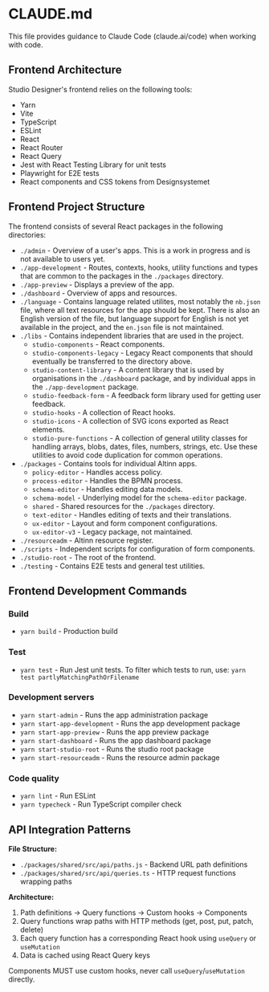 # CLAUDE.md

This file provides guidance to Claude Code (claude.ai/code) when working with code.

## Frontend Architecture

Studio Designer's frontend relies on the following tools:

- Yarn
- Vite
- TypeScript
- ESLint
- React
- React Router
- React Query
- Jest with React Testing Library for unit tests
- Playwright for E2E tests
- React components and CSS tokens from Designsystemet

## Frontend Project Structure

The frontend consists of several React packages in the following directories:

- `./admin` - Overview of a user's apps. This is a work in progress and is not available to users yet.
- `./app-development` - Routes, contexts, hooks, utility functions and types that are common to the packages in the `./packages` directory.
- `./app-preview` - Displays a preview of the app.
- `./dashboard` - Overview of apps and resources.
- `./language` - Contains language related utilites, most notably the `nb.json` file, where all text resources for the app should be kept. There is also an English version of the file, but language support for English is not yet available in the project, and the `en.json` file is not maintained.
- `./libs` - Contains independent libraries that are used in the project.
  - `studio-components` - React components.
  - `studio-components-legacy` - Legacy React components that should eventually be transferred to the directory above.
  - `studio-content-library` - A content library that is used by organisations in the `./dashboard` package, and by individual apps in the `./app-development` package.
  - `studio-feedback-form` - A feedback form library used for getting user feedback.
  - `studio-hooks` - A collection of React hooks.
  - `studio-icons` - A collection of SVG icons exported as React elements.
  - `studio-pure-functions` - A collection of general utility classes for handling arrays, blobs, dates, files, numbers, strings, etc. Use these utilities to avoid code duplication for common operations.
- `./packages` - Contains tools for individual Altinn apps.
  - `policy-editor` - Handles access policy.
  - `process-editor` - Handles the BPMN process.
  - `schema-editor` - Handles editing data models.
  - `schema-model` - Underlying model for the `schema-editor` package.
  - `shared` - Shared resources for the `./packages` directory.
  - `text-editor` - Handles editing of texts and their translations.
  - `ux-editor` - Layout and form component configurations.
  - `ux-editor-v3` - Legacy package, not maintained.
- `./resourceadm` - Altinn resource register.
- `./scripts` - Independent scripts for configuration of form components.
- `./studio-root` - The root of the frontend.
- `./testing` - Contains E2E tests and general test utilities.

## Frontend Development Commands

### Build

- `yarn build` - Production build

### Test

- `yarn test` - Run Jest unit tests. To filter which tests to run, use: `yarn test partlyMatchingPathOrFilename`

### Development servers

- `yarn start-admin` - Runs the app administration package
- `yarn start-app-development` - Runs the app development package
- `yarn start-app-preview` - Runs the app preview package
- `yarn start-dashboard` - Runs the app dashboard package
- `yarn start-studio-root` - Runs the studio root package
- `yarn start-resourceadm` - Runs the resource admin package

### Code quality

- `yarn lint` - Run ESLint
- `yarn typecheck` - Run TypeScript compiler check

## API Integration Patterns

**File Structure:**

- `./packages/shared/src/api/paths.js` - Backend URL path definitions
- `./packages/shared/src/api/queries.ts` - HTTP request functions wrapping paths

**Architecture:**

1. Path definitions → Query functions → Custom hooks → Components
2. Query functions wrap paths with HTTP methods (get, post, put, patch, delete)
3. Each query function has a corresponding React hook using `useQuery` or `useMutation`
4. Data is cached using React Query keys

Components MUST use custom hooks, never call `useQuery`/`useMutation` directly.
